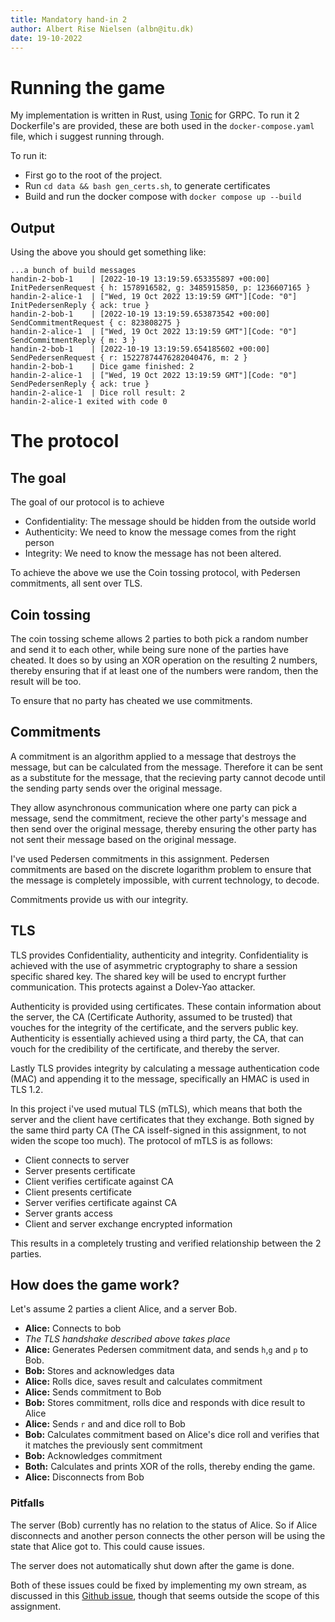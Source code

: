```yaml
---
title: Mandatory hand-in 2
author: Albert Rise Nielsen (albn@itu.dk)
date: 19-10-2022
---
```


# Running the game 

My implementation is written in Rust, using [Tonic](https://github.com/hyperium/tonic) for GRPC. To run it 2 Dockerfile's are provided, these are both used in the `docker-compose.yaml` file, which i suggest running through.

To run it:

- First go to the root of the project.
- Run `cd data && bash gen_certs.sh`, to generate certificates
- Build and run the docker compose with `docker compose up --build`

## Output
Using the above you should get something like:

```
...a bunch of build messages
handin-2-bob-1    | [2022-10-19 13:19:59.653355897 +00:00] InitPedersenRequest { h: 1578916582, g: 3485915850, p: 1236607165 }
handin-2-alice-1  | ["Wed, 19 Oct 2022 13:19:59 GMT"][Code: "0"] InitPedersenReply { ack: true }
handin-2-bob-1    | [2022-10-19 13:19:59.653873542 +00:00] SendCommitmentRequest { c: 823808275 }
handin-2-alice-1  | ["Wed, 19 Oct 2022 13:19:59 GMT"][Code: "0"] SendCommitmentReply { m: 3 }
handin-2-bob-1    | [2022-10-19 13:19:59.654185602 +00:00] SendPedersenRequest { r: 15227874476282040476, m: 2 }
handin-2-bob-1    | Dice game finished: 2
handin-2-alice-1  | ["Wed, 19 Oct 2022 13:19:59 GMT"][Code: "0"] SendPedersenReply { ack: true }
handin-2-alice-1  | Dice roll result: 2
handin-2-alice-1 exited with code 0
```

# The protocol
## The goal
The goal of our protocol is to achieve

- Confidentiality: The message should be hidden from the outside world
- Authenticity: We need to know the message comes from the right person
- Integrity: We need to know the message has not been altered.

To achieve the above we use the Coin tossing protocol, with Pedersen commitments, all sent over TLS.

## Coin tossing

The coin tossing scheme allows 2 parties to both pick a random number and send it to each other, while being sure none of the parties have cheated. It does so by using an XOR operation on the resulting 2 numbers, thereby ensuring that if at least one of the numbers were random, then the result will be too.

To ensure that no party has cheated we use commitments.

## Commitments

A commitment is an algorithm applied to a message that destroys the message, but can be calculated from the message. Therefore it can be sent as a substitute for the message, that the recieving party cannot decode until the sending party sends over the original message. 

They allow asynchronous communication where one party can pick a message, send the commitment, recieve the other party's message and then send over the original message, thereby ensuring the other party has not sent their message based on the original message.

I've used Pedersen commitments in this assignment. Pedersen commitments are based on the discrete logarithm problem to ensure that the message is completely impossible, with current technology, to decode.

Commitments provide us with our integrity.

## TLS

TLS provides Confidentiality, authenticity and integrity. Confidentiality is achieved with the use of asymmetric cryptography to share a session specific shared key. The shared key will be used to encrypt further communication. This protects against a Dolev-Yao attacker.

Authenticity is provided using certificates. These contain information about the server, the CA (Certificate Authority, assumed to be trusted) that vouches for the integrity of the certificate, and the servers public key. Authenticity is essentially achieved using a third party, the CA, that can vouch for the credibility of the certificate, and thereby the server.

Lastly TLS provides integrity by calculating a message authentication code (MAC) and appending it to the message, specifically an HMAC is used in TLS 1.2.

In this project i've used mutual TLS (mTLS), which means that both the server and the client have certificates that they exchange. Both signed by the same third party CA (The CA isself-signed in this assignment, to not widen the scope too much). The protocol of mTLS is as follows:

- Client connects to server
- Server presents certificate
- Client verifies certificate against CA
- Client presents certificate
- Server verifies certificate against CA
- Server grants access
- Client and server exchange encrypted information

This results in a completely trusting and verified relationship between the 2 parties.

## How does the game work?
Let's assume 2 parties a client Alice, and a server Bob. 

- **Alice:** Connects to bob
- *The TLS handshake described above takes place*
- **Alice:** Generates Pedersen commitment data, and sends `h`,`g` and `p` to Bob.
- **Bob:** Stores and acknowledges data
- **Alice:** Rolls dice, saves result and calculates commitment
- **Alice:** Sends commitment to Bob
- **Bob:** Stores commitment, rolls dice and responds with dice result to Alice
- **Alice:** Sends `r` and and dice roll to Bob
- **Bob:** Calculates commitment based on Alice's dice roll and verifies that it matches the previously sent commitment 
- **Bob:** Acknowledges commitment
- **Both:** Calculates and prints XOR of the rolls, thereby ending the game.
- **Alice:** Disconnects from Bob

### Pitfalls
The server (Bob) currently has no relation to the status of Alice. So if Alice disconnects and another person connects the other person will be using the state that Alice got to. This could cause issues.

The server does not automatically shut down after the game is done.

Both of these issues could be fixed by implementing my own stream, as discussed in this [Github issue](https://github.com/hyperium/tonic/issues/196), though that seems outside the scope of this assignment. 
